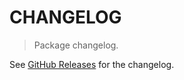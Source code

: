 # CHANGELOG

> Package changelog.

See [GitHub Releases](https://github.com/stdlib-js/math-iter-special-ceil2/releases) for the changelog.